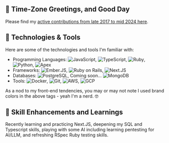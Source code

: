 ## 👋 Time-Zone Greetings, and Good Day

Please find my [active contributions from late 2017 to mid 2024 here](https://github.com/amark-axcient).

## 🔧 Technologies & Tools

Here are some of the technologies and tools I'm familiar with:

- Programming Languages: ![JavaScript](https://img.shields.io/badge/-JavaScript-f7df1e), ![TypeScript](https://img.shields.io/badge/-TypeScript-3178c6), ![Ruby](https://img.shields.io/badge/-Ruby-CC342D), ![Python](https://img.shields.io/badge/-Python-blue?label=Some&labelColor=yellow), ![Apex](https://img.shields.io/badge/-Apex-009EDB?label=Limited)
- Frameworks: ![Ember.JS](https://img.shields.io/badge/-Ember&#46;JS-e04e39), ![Ruby on Rails](https://img.shields.io/badge/-Ruby_on_Rails-D30001), ![Next.JS](https://img.shields.io/badge/-Next&#46;JS-black?label=Learning)
- Databases: ![PostgreSQL](https://img.shields.io/badge/-PostgreSQL-336791), Coming soon... ![MongoDB](https://img.shields.io/badge/-MongoDB-47A248?label=Learning)
- Tools: ![Docker](https://img.shields.io/badge/-Docker-2496ED), ![Git](https://img.shields.io/badge/-Git-f14e32), ![AWS](https://img.shields.io/badge/-AWS-232F3E), ![GCP](https://img.shields.io/badge/-GCP-1A73E8)

As a nod to my front-end tendencies, you may or may not note I used brand colors in the above tags - yeah I'm a nerd. 🤓

## 🌱 Skill Enhancements and Learnings

Recently learning and practicing Next.JS, deepening my SQL and Typescript skills, playing with some AI including learning pentesting for AI/LLM, and refreshing RSpec Ruby testing skills.


